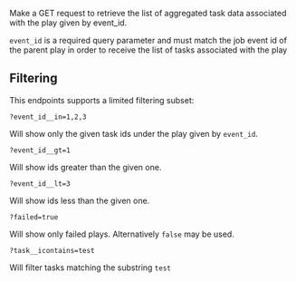 Make a GET request to retrieve the list of aggregated task data associated with the play given by event_id.

`event_id` is a required query parameter and must match the job event id of the parent play in order to receive the list of tasks associated with the play

## Filtering

This endpoints supports a limited filtering subset:

    ?event_id__in=1,2,3

Will show only the given task ids under the play given by `event_id`.

    ?event_id__gt=1

Will show ids greater than the given one.

    ?event_id__lt=3

Will show ids less than the given one.

    ?failed=true

Will show only failed plays.  Alternatively `false` may be used.

    ?task__icontains=test

Will filter tasks matching the substring `test`
